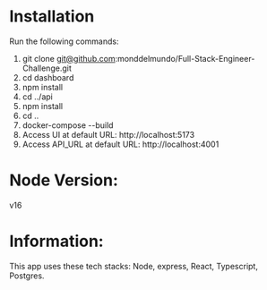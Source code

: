 # Installation
Run the following commands:
1. git clone git@github.com:monddelmundo/Full-Stack-Engineer-Challenge.git
2. cd dashboard
3. npm install
4. cd ../api
5. npm install
6. cd ..
7. docker-compose --build
8. Access UI at default URL: http://localhost:5173
9. Access API_URL at default URL: http://localhost:4001

# Node Version: 
v16

# Information: 
This app uses these tech stacks: Node, express, React, Typescript, Postgres.
